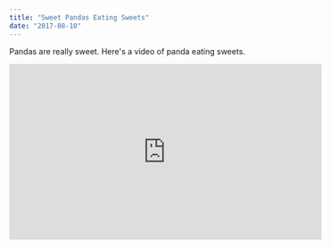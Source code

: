 ```yaml
---
title: "Sweet Pandas Eating Sweets"
date: "2017-08-10"
---
```

Pandas are really sweet.
Here's a video of panda eating sweets.
<iframe width="560" height="315" src="https://www.youtube.com/embed/4n0xNbfJLR8" frameborder="0" allowfullscreen></iframe>